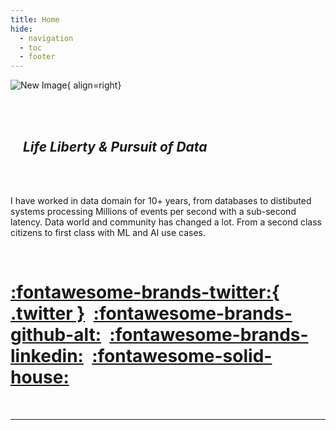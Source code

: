 ```yaml
---
title: Home
hide:
  - navigation
  - toc
  - footer
---
```


![New Image](https://images.unsplash.com/photo-1587334274328-64186a80aeee?ixlib=rb-4.0.3&ixid=MnwxMjA3fDB8MHxwaG90by1wYWdlfHx8fGVufDB8fHx8&auto=format&fit=crop&w=550&q=80){ align=right}



&nbsp;   
&nbsp; 
&nbsp; 

## &nbsp; &nbsp;  _Life Liberty & Pursuit of Data_

&nbsp;  
&nbsp;
&nbsp;

I have worked in data domain for 10+ years, from databases to distibuted  systems processing Millions of events per second with a sub-second latency. Data world and community has changed a lot. From a second class citizens to first class with ML  and AI use cases. 

&nbsp;  
# [:fontawesome-brands-twitter:{ .twitter }](https://twitter.com/Iqbalkhattra85)&nbsp; [:fontawesome-brands-github-alt:](https://github.com/bot-netizen)&nbsp; [:fontawesome-brands-linkedin:](https://www.linkedin.com/in/iqbalsinghkhattra/)&nbsp; [:fontawesome-solid-house:](https://medium.com/@Iqbalkhattra85)

&nbsp;  




--- 